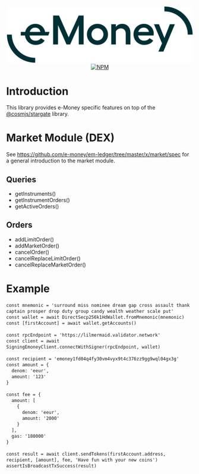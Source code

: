 <p align="center">
  <img src="https://raw.githubusercontent.com/e-money/client.js/main/img/e-money-wordmark.svg?token=AEJSY5IW6KVGLLEUHYPW6JDBKDEBG" width=500>
  <br />
  <a href="https://www.npmjs.com/package/@e-money/client.js"><img alt="NPM" src="https://img.shields.io/npm/v/@e-money/client.js"></a>
</p>

# Introduction

This library provides e-Money specific features on top of the [@cosmjs/stargate](https://github.com/cosmos/cosmjs/blob/main/packages/stargate) library.

# Market Module (DEX)

See https://github.com/e-money/em-ledger/tree/master/x/market/spec for a general introduction to the market module.

## Queries

* getInstruments()
* getInstrumentOrders()
* getActiveOrders()

## Orders

* addLimitOrder()
* addMarketOrder()
* cancelOrder()
* cancelReplaceLimitOrder()
* cancelReplaceMarketOrder()

# Example
```
const mnemonic = 'surround miss nominee dream gap cross assault thank captain prosper drop duty group candy wealth weather scale put'
const wallet = await DirectSecp256k1HdWallet.fromMnemonic(mnemonic)
const [firstAccount] = await wallet.getAccounts()

const rpcEndpoint = 'https://lilmermaid.validator.network'
const client = await SigningEmoneyClient.connectWithSigner(rpcEndpoint, wallet)

const recipient = 'emoney1fd04q4fy30vm4vyx9t4c376zz9gg9wql04gx3g'
const amount = {
  denom: 'eeur',
  amount: '123'
}

const fee = {
  amount: [
    {
      denom: 'eeur',
      amount: '2000'
    }
  ],
  gas: '180000'
}

const result = await client.sendTokens(firstAccount.address, recipient, [amount], fee, 'Have fun with your new coins')
assertIsBroadcastTxSuccess(result)
```